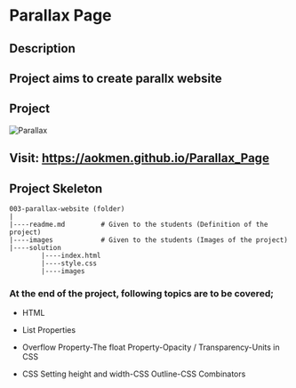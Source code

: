 # Parallax Page
## Description
Project aims to create parallx website
---
## Project
![Parallax](./img/gif.gif)

## Visit: https://aokmen.github.io/Parallax_Page

## Project Skeleton
```
003-parallax-website (folder)
|
|----readme.md         # Given to the students (Definition of the project)          
|----images            # Given to the students (Images of the project)   
|----solution
        |----index.html  
        |----style.css   
        |----images
```
### At the end of the project, following topics are to be covered;

- HTML

- List Properties

- Overflow Property-The float Property-Opacity / Transparency-Units in CSS

- CSS Setting height and width-CSS Outline-CSS Combinators